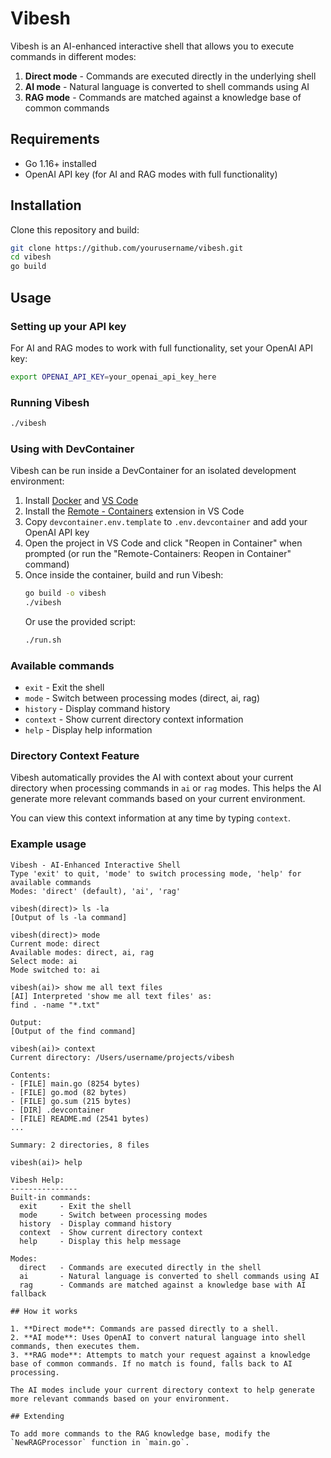 # Vibesh

Vibesh is an AI-enhanced interactive shell that allows you to execute commands in different modes:

1. **Direct mode** - Commands are executed directly in the underlying shell
2. **AI mode** - Natural language is converted to shell commands using AI
3. **RAG mode** - Commands are matched against a knowledge base of common commands

## Requirements

- Go 1.16+ installed
- OpenAI API key (for AI and RAG modes with full functionality)

## Installation

Clone this repository and build:

```bash
git clone https://github.com/yourusername/vibesh.git
cd vibesh
go build
```

## Usage

### Setting up your API key

For AI and RAG modes to work with full functionality, set your OpenAI API key:

```bash
export OPENAI_API_KEY=your_openai_api_key_here
```

### Running Vibesh

```bash
./vibesh
```

### Using with DevContainer

Vibesh can be run inside a DevContainer for an isolated development environment:

1. Install [Docker](https://www.docker.com/get-started/) and [VS Code](https://code.visualstudio.com/)
2. Install the [Remote - Containers](https://marketplace.visualstudio.com/items?itemName=ms-vscode-remote.remote-containers) extension in VS Code
3. Copy `devcontainer.env.template` to `.env.devcontainer` and add your OpenAI API key
4. Open the project in VS Code and click "Reopen in Container" when prompted (or run the "Remote-Containers: Reopen in Container" command)
5. Once inside the container, build and run Vibesh:
   ```bash
   go build -o vibesh
   ./vibesh
   ```
   Or use the provided script:
   ```bash
   ./run.sh
   ```

### Available commands

- `exit` - Exit the shell
- `mode` - Switch between processing modes (direct, ai, rag)
- `history` - Display command history
- `context` - Show current directory context information
- `help` - Display help information

### Directory Context Feature

Vibesh automatically provides the AI with context about your current directory when processing commands in `ai` or `rag` modes. This helps the AI generate more relevant commands based on your current environment.

You can view this context information at any time by typing `context`.

### Example usage

```
Vibesh - AI-Enhanced Interactive Shell
Type 'exit' to quit, 'mode' to switch processing mode, 'help' for available commands
Modes: 'direct' (default), 'ai', 'rag'

vibesh(direct)> ls -la
[Output of ls -la command]

vibesh(direct)> mode
Current mode: direct
Available modes: direct, ai, rag
Select mode: ai
Mode switched to: ai

vibesh(ai)> show me all text files
[AI] Interpreted 'show me all text files' as:
find . -name "*.txt"

Output:
[Output of the find command]

vibesh(ai)> context
Current directory: /Users/username/projects/vibesh

Contents:
- [FILE] main.go (8254 bytes)
- [FILE] go.mod (82 bytes)
- [FILE] go.sum (215 bytes)
- [DIR] .devcontainer
- [FILE] README.md (2541 bytes)
...

Summary: 2 directories, 8 files

vibesh(ai)> help

Vibesh Help:
---------------
Built-in commands:
  exit     - Exit the shell
  mode     - Switch between processing modes
  history  - Display command history
  context  - Show current directory context
  help     - Display this help message

Modes:
  direct   - Commands are executed directly in the shell
  ai       - Natural language is converted to shell commands using AI
  rag      - Commands are matched against a knowledge base with AI fallback

## How it works

1. **Direct mode**: Commands are passed directly to a shell.
2. **AI mode**: Uses OpenAI to convert natural language into shell commands, then executes them.
3. **RAG mode**: Attempts to match your request against a knowledge base of common commands. If no match is found, falls back to AI processing.

The AI modes include your current directory context to help generate more relevant commands based on your environment.

## Extending

To add more commands to the RAG knowledge base, modify the `NewRAGProcessor` function in `main.go`.
